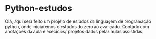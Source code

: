 # Python-estudos
Olá, aqui sera feito um projeto de estudos da linguagem de programação python, onde iniciaremos o estudos do zero ao avançado.
Contado com anotaçoes da aula e execicios/ projetos dados pelas aulas assistidas.
